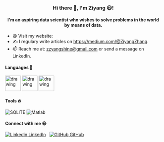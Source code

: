 ### <p align="center"> Hi there 👋, I'm Ziyang 😃! </p>

#### <p align="center"> I'm an aspiring data scientist who wishes to solve problems in the world by means of data. </p>

- 😄 Visit my website: 
- ✍️ I regulary write articles on https://medium.com/@ZiyangZhang.
- 📫 Reach me at: zzyangshine@gmail.com or send a message on LinkedIn.

#### Languages 📌
<span>
<img src="https://github.com/amandewatnitrr/amandewatnitrr/blob/main/imgs/c.svg" alt="drawing" width="50"/>
<img src="https://github.com/amandewatnitrr/amandewatnitrr/blob/main/imgs/arduino-1.svg" alt="drawing" width="50"/>
<img src="https://github.com/amandewatnitrr/amandewatnitrr/blob/main/imgs/python-5.svg" alt="drawing" width="50"/>
</span>

#### Tools 🔥
![SQLITE](https://img.shields.io/badge/SQLite-07405E?style=for-the-badge&logo=sqlite&logoColor=white)
![Matlab](https://img.shields.io/badge/MATLAB-800000?style=flat-square&logo=MathWorks&logoColor=white)

#### Connect with me 😆
[![Linkedin](https://i.stack.imgur.com/gVE0j.png) LinkedIn](https://www.linkedin.com/in/ziyang-zhang-aa51b11b9/)
&nbsp;
[![GitHub](https://i.stack.imgur.com/tskMh.png) GitHub](https://github.com/SheepShaun/SheepShaun/)


<!--
**SheepShaun/SheepShaun** is a ✨ _special_ ✨ repository because its `README.md` (this file) appears on your GitHub profile.

Here are some ideas to get you started:

- 🔭 I’m currently working on ...
- 🌱 I’m currently learning ...
- 👯 I’m looking to collaborate on ...
- 🤔 I’m looking for help with ...
- 💬 Ask me about ...
- 📫 How to reach me: ...
- 😄 Pronouns: ...
- ⚡ Fun fact: ...
-->
